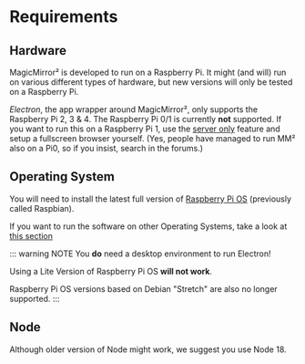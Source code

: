 # Requirements

## Hardware

MagicMirror² is developed to run on a Raspberry Pi. It might (and will) run on various different types of hardware, but new versions will only be tested on a Raspberry Pi.

_Electron_, the app wrapper around MagicMirror², only supports the Raspberry Pi 2, 3 & 4. The Raspberry Pi 0/1 is currently **not** supported. If you want to run this on a Raspberry Pi 1, use the [server only](installation.md#server-only) feature and setup a fullscreen browser yourself. (Yes, people have managed to run MM² also on a Pi0, so if you insist, search in the forums.)

## Operating System

You will need to install the latest full version of [Raspberry Pi OS](https://www.raspberrypi.com/software/)
(previously called Raspbian).

If you want to run the software on other Operating Systems, take a look at [this section](/getting-started/installation.html#other-operating-systems)

::: warning NOTE
You **do** need a desktop environment to run Electron!

Using a Lite Version of Raspberry Pi OS **will not work**.

Raspberry Pi OS versions based on Debian "Stretch" are also no longer supported.
:::

## Node

Although older version of Node might work, we suggest you use Node 18.

